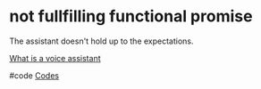 # not fullfilling functional promise
The assistant doesn't hold up to the expectations.

[What is a voice assistant](output/themes/What%20is%20a%20voice%20assistant.md)

#code [Codes](output/codes/Codes.md)
